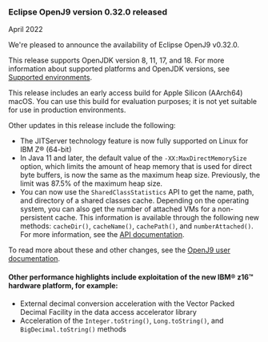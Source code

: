 <!--
Copyright (c) 2017, 2022 IBM Corp. and others

This program and the accompanying materials are made available under
the terms of the Eclipse Public License 2.0 which accompanies this
distribution and is available at https://www.eclipse.org/legal/epl-2.0/
or the Apache License, Version 2.0 which accompanies this distribution and
is available at https://www.apache.org/licenses/LICENSE-2.0.

This Source Code may also be made available under the following
Secondary Licenses when the conditions for such availability set
forth in the Eclipse Public License, v. 2.0 are satisfied: GNU
General Public License, version 2 with the GNU Classpath
Exception [1] and GNU General Public License, version 2 with the
OpenJDK Assembly Exception [2].

[1] https://www.gnu.org/software/classpath/license.html
[2] http://openjdk.java.net/legal/assembly-exception.html

SPDX-License-Identifier: EPL-2.0 OR Apache-2.0 OR GPL-2.0 WITH Classpath-exception-2.0 OR LicenseRef-GPL-2.0 WITH Assembly-exception

The project website pages cannot be redistributed
-->

### Eclipse OpenJ9 version 0.32.0 released
April 2022

We're pleased to announce the availability of Eclipse OpenJ9 v0.32.0.

This release supports OpenJDK version 8, 11, 17, and 18. For more information about supported platforms and OpenJDK versions,
see [Supported environments](docs/openj9_support/).

This release includes an early access build for Apple Silicon (AArch64) macOS. You can use this build for evaluation purposes;
it is not yet suitable for use in production environments.

Other updates in this release include the following:

- The JITServer technology feature is now fully supported on Linux for IBM Z&reg; (64-bit)
- In Java 11 and later, the default value of the `-XX:MaxDirectMemorySize` option, which limits the amount of heap memory that is used for
direct byte buffers, is now the same as the maximum heap size. Previously, the limit was 87.5% of the maximum heap size.
- You can now use the `SharedClassStatistics` API to get the name, path, and directory of a shared classes cache.
Depending on the operating system, you can also get the number of attached VMs for a non-persistent cache.
This information is available through the following new methods: `cacheDir()`, `cacheName()`, `cachePath()`, and `numberAttached()`.
For more information, see the [API documentation](docs/api-overview/).

To read more about these and other changes, see the [OpenJ9 user documentation](docs/openj9_releases/).

#### Other performance highlights include exploitation of the new IBM&reg; z16&trade; hardware platform, for example:

- External decimal conversion acceleration with the Vector Packed Decimal Facility in the data access accelerator library
- Acceleration of the `Integer.toString()`, `Long.toString()`, and `BigDecimal.toString()` methods
